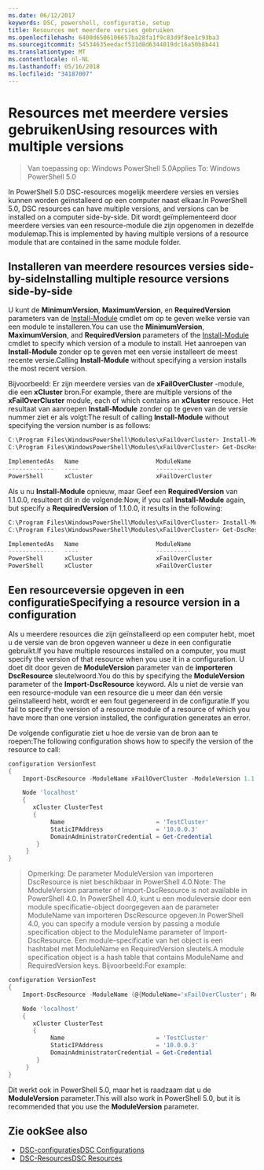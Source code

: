 ```yaml
---
ms.date: 06/12/2017
keywords: DSC, powershell, configuratie, setup
title: Resources met meerdere versies gebruiken
ms.openlocfilehash: 6400d6506106657ba28fa1f9c83d9f8ee1c93ba3
ms.sourcegitcommit: 54534635eedacf531d8d6344019dc16a50b8b441
ms.translationtype: MT
ms.contentlocale: nl-NL
ms.lasthandoff: 05/16/2018
ms.locfileid: "34187007"
---
```

# <a name="using-resources-with-multiple-versions"></a><span data-ttu-id="1d5c1-103">Resources met meerdere versies gebruiken</span><span class="sxs-lookup"><span data-stu-id="1d5c1-103">Using resources with multiple versions</span></span>

> <span data-ttu-id="1d5c1-104">Van toepassing op: Windows PowerShell 5.0</span><span class="sxs-lookup"><span data-stu-id="1d5c1-104">Applies To: Windows PowerShell 5.0</span></span>

<span data-ttu-id="1d5c1-105">In PowerShell 5.0 DSC-resources mogelijk meerdere versies en versies kunnen worden geïnstalleerd op een computer naast elkaar.</span><span class="sxs-lookup"><span data-stu-id="1d5c1-105">In PowerShell 5.0, DSC resources can have multiple versions, and versions can be installed on a computer side-by-side.</span></span> <span data-ttu-id="1d5c1-106">Dit wordt geïmplementeerd door meerdere versies van een resource-module die zijn opgenomen in dezelfde modulemap.</span><span class="sxs-lookup"><span data-stu-id="1d5c1-106">This is implemented by having multiple versions of a resource module that are contained in the same module folder.</span></span>

## <a name="installing-multiple-resource-versions-side-by-side"></a><span data-ttu-id="1d5c1-107">Installeren van meerdere resources versies side-by-side</span><span class="sxs-lookup"><span data-stu-id="1d5c1-107">Installing multiple resource versions side-by-side</span></span>

<span data-ttu-id="1d5c1-108">U kunt de **MinimumVersion**, **MaximumVersion**, en **RequiredVersion** parameters van de [Install-Module](https://technet.microsoft.com/library/dn807162.aspx) cmdlet om op te geven welke versie van een module te installeren.</span><span class="sxs-lookup"><span data-stu-id="1d5c1-108">You can use the **MinimumVersion**, **MaximumVersion**, and **RequiredVersion** parameters of the [Install-Module](https://technet.microsoft.com/library/dn807162.aspx) cmdlet to specify which version of a module to install.</span></span> <span data-ttu-id="1d5c1-109">Het aanroepen van **Install-Module** zonder op te geven met een versie installeert de meest recente versie.</span><span class="sxs-lookup"><span data-stu-id="1d5c1-109">Calling **Install-Module** without specifying a version installs the most recent version.</span></span>

<span data-ttu-id="1d5c1-110">Bijvoorbeeld: Er zijn meerdere versies van de **xFailOverCluster** -module, die een **xCluster** bron.</span><span class="sxs-lookup"><span data-stu-id="1d5c1-110">For example, there are multiple versions of the **xFailOverCluster** module, each of which contains an **xCluster** resouce.</span></span> <span data-ttu-id="1d5c1-111">Het resultaat van aanroepen **Install-Module** zonder op te geven van de versie nummer ziet er als volgt:</span><span class="sxs-lookup"><span data-stu-id="1d5c1-111">The result of calling **Install-Module** without specifying the version number is as follows:</span></span>

```powershell
C:\Program Files\WindowsPowerShell\Modules\xFailOverCluster> Install-Module xFailOverCluster
C:\Program Files\WindowsPowerShell\Modules\xFailOverCluster> Get-DscResource xCluster

ImplementedAs   Name                      ModuleName                     Version    Properties
-------------   ----                      ----------                     -------    ----------
PowerShell      xCluster                  xFailOverCluster               1.2.0.0    {DomainAdministratorCredential, ...
```

<span data-ttu-id="1d5c1-112">Als u nu **Install-Module** opnieuw, maar Geef een **RequiredVersion** van 1.1.0.0, resulteert dit in de volgende:</span><span class="sxs-lookup"><span data-stu-id="1d5c1-112">Now, if you call **Install-Module** again, but specify a **RequiredVersion** of 1.1.0.0, it results in the following:</span></span>

```powershell
C:\Program Files\WindowsPowerShell\Modules\xFailOverCluster> Install-Module xFailOverCluster -RequiredVersion 1.1
C:\Program Files\WindowsPowerShell\Modules\xFailOverCluster> Get-DscResource xCluster

ImplementedAs   Name                      ModuleName                     Version    Properties
-------------   ----                      ----------                     -------    ----------
PowerShell      xCluster                  xFailOverCluster               1.1        {DomainAdministratorCredential, Name, ...
PowerShell      xCluster                  xFailOverCluster               1.2.0.0    {DomainAdministratorCredential, Name, ...
```

## <a name="specifying-a-resource-version-in-a-configuration"></a><span data-ttu-id="1d5c1-113">Een resourceversie opgeven in een configuratie</span><span class="sxs-lookup"><span data-stu-id="1d5c1-113">Specifying a resource version in a configuration</span></span>

<span data-ttu-id="1d5c1-114">Als u meerdere resources die zijn geïnstalleerd op een computer hebt, moet u de versie van de bron opgeven wanneer u deze in een configuratie gebruikt.</span><span class="sxs-lookup"><span data-stu-id="1d5c1-114">If you have multiple resources installed on a computer, you must specify the version of that resource when you use it in a configuration.</span></span> <span data-ttu-id="1d5c1-115">U doet dit door geven de **ModuleVersion** parameter van de **importeren DscResource** sleutelwoord.</span><span class="sxs-lookup"><span data-stu-id="1d5c1-115">You do this by specifying the **ModuleVersion** parameter of the **Import-DscResource** keyword.</span></span> <span data-ttu-id="1d5c1-116">Als u niet de versie van een resource-module van een resource die u meer dan één versie geïnstalleerd hebt, wordt er een fout gegenereerd in de configuratie.</span><span class="sxs-lookup"><span data-stu-id="1d5c1-116">If you fail to specify the version of a resource module of a resource of which you have more than one version installed, the configuration generates an error.</span></span>

<span data-ttu-id="1d5c1-117">De volgende configuratie ziet u hoe de versie van de bron aan te roepen:</span><span class="sxs-lookup"><span data-stu-id="1d5c1-117">The following configuration shows how to specify the version of the resource to call:</span></span>

```powershell
configuration VersionTest
{
    Import-DscResource -ModuleName xFailOverCluster -ModuleVersion 1.1

    Node 'localhost'
    {
       xCluster ClusterTest
       {
            Name                          = 'TestCluster'
            StaticIPAddress               = '10.0.0.3'
            DomainAdministratorCredential = Get-Credential
        }
     }
}
```

><span data-ttu-id="1d5c1-118">Opmerking: De parameter ModuleVersion van importeren DscResource is niet beschikbaar in PowerShell 4.0.</span><span class="sxs-lookup"><span data-stu-id="1d5c1-118">Note: The ModuleVersion parameter of Import-DscResource is not available in PowerShell 4.0.</span></span> <span data-ttu-id="1d5c1-119">In PowerShell 4.0, kunt u een moduleversie door een module specificatie-object doorgegeven aan de parameter ModuleName van importeren DscResource opgeven.</span><span class="sxs-lookup"><span data-stu-id="1d5c1-119">In PowerShell 4.0, you can specify a module version by passing a module specification object to the ModuleName parameter of Import-DscResource.</span></span> <span data-ttu-id="1d5c1-120">Een module-specificatie van het object is een hashtabel met ModuleName en RequiredVersion sleutels.</span><span class="sxs-lookup"><span data-stu-id="1d5c1-120">A module specification object is a hash table that contains ModuleName and RequiredVersion  keys.</span></span> <span data-ttu-id="1d5c1-121">Bijvoorbeeld:</span><span class="sxs-lookup"><span data-stu-id="1d5c1-121">For example:</span></span>

```powershell
configuration VersionTest
{
    Import-DscResource -ModuleName (@{ModuleName='xFailOverCluster'; RequiredVersion='1.1'} )

    Node 'localhost'
    {
       xCluster ClusterTest
       {
            Name                          = 'TestCluster'
            StaticIPAddress               = '10.0.0.3'
            DomainAdministratorCredential = Get-Credential
        }
     }
}
```

<span data-ttu-id="1d5c1-122">Dit werkt ook in PowerShell 5.0, maar het is raadzaam dat u de **ModuleVersion** parameter.</span><span class="sxs-lookup"><span data-stu-id="1d5c1-122">This will also work in PowerShell 5.0, but it is recommended that you use the **ModuleVersion** parameter.</span></span>

## <a name="see-also"></a><span data-ttu-id="1d5c1-123">Zie ook</span><span class="sxs-lookup"><span data-stu-id="1d5c1-123">See also</span></span>
* [<span data-ttu-id="1d5c1-124">DSC-configuraties</span><span class="sxs-lookup"><span data-stu-id="1d5c1-124">DSC Configurations</span></span>](configurations.md)
* [<span data-ttu-id="1d5c1-125">DSC-Resources</span><span class="sxs-lookup"><span data-stu-id="1d5c1-125">DSC Resources</span></span>](resources.md)